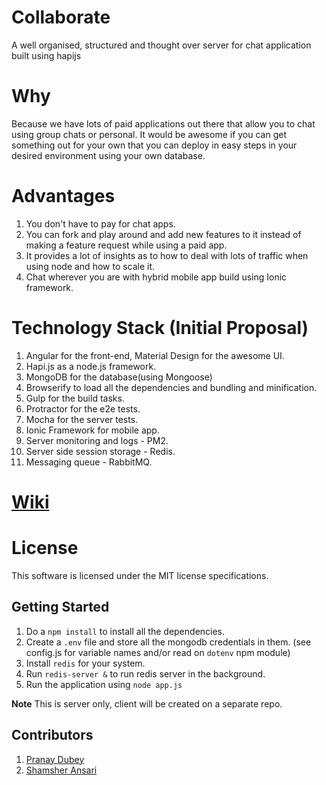 Collaborate
=========

A well organised, structured and thought over server for chat application built using hapijs

# Why

Because we have lots of paid applications out there that allow you to chat using group chats or personal. It would be awesome if you can get something out for your own that you can deploy in easy steps in your desired environment using your own database.

# Advantages

1. You don't have to pay for chat apps.
2. You can fork and play around and add new features to it instead of making a feature request while using a paid app.
3. It provides a lot of insights as to how to deal with lots of traffic when using node and how to scale it.
4. Chat wherever you are with hybrid mobile app build using Ionic framework.

# Technology Stack (Initial Proposal)

1. Angular for the front-end, Material Design for the awesome UI.
2. Hapi.js as a node.js framework.
3. MongoDB for the database(using Mongoose)
4. Browserify to load all the dependencies and bundling and minification.
5. Gulp for the build tasks.
6. Protractor for the e2e tests. 
7. Mocha for the server tests.
8. Ionic Framework for mobile app.
9. Server monitoring and logs - PM2.
10. Server side session storage - Redis.
11. Messaging queue - RabbitMQ.

# [Wiki](https://github.com/Pranay92/lets-chat/wiki)

# License

This software is licensed under the MIT license specifications.

## Getting Started

1. Do a ````npm install```` to install all the dependencies.
2. Create a ````.env```` file and store all the mongodb credentials in them. (see config.js for variable names and/or read on ````dotenv```` npm module)
3. Install `redis` for your system.
4. Run `redis-server &` to run redis server in the background.
5. Run the application using ````node app.js````


**Note** This is server only, client will be created on a separate repo.

## Contributors

1. [Pranay Dubey](https://github.com/Pranay92)
2. [Shamsher Ansari](https://github.com/Shamsher31)
